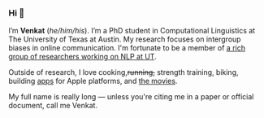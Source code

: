 ### Hi 👋

<p> I’m <strong>Venkat</strong> (<em>he/him/his</em>). I’m a PhD student in Computational Linguistics at The University of Texas at Austin. My research focuses on intergroup biases in online communication. I'm fortunate to be a member of <a href="https://www.nlp.utexas.edu">a rich group of researchers working on NLP at UT</a>.

<p>Outside of research, I love cooking,<s>running,</s> strength training, biking, building <a href="/apps">apps</a> for Apple platforms, and <a href="https://letterboxd.com/venkatasg/">the movies</a>.</p>

<p>My full name is really long &mdash; unless you're citing me in a paper or official document, call me Venkat.</p>

